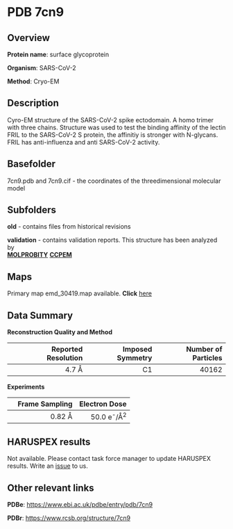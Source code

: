 # PDB 7cn9

## Overview

**Protein name**: surface glycoprotein

**Organism**: SARS-CoV-2

**Method**: Cryo-EM

## Description

Cyro-EM structure of the SARS-CoV-2 spike ectodomain. A homo trimer with three chains. Structure was used to test the binding affinity of the lectin FRIL to the SARS-CoV-2 S protein, the affinitiy is stronger with N-glycans. FRIL has anti-influenza and anti SARS-CoV-2 activity. 

## Basefolder

7cn9.pdb and 7cn9.cif - the coordinates of the threedimensional molecular model

## Subfolders



**old** - contains files from historical revisions

**validation** - contains validation reports. This structure has been analyzed by <br>  [**MOLPROBITY**](https://github.com/thorn-lab/coronavirus_structural_task_force/tree/master/pdb/surface_glycoprotein/SARS-CoV-2/7cn9/validation/molprobity)   [**CCPEM**](https://github.com/thorn-lab/coronavirus_structural_task_force/tree/master/pdb/surface_glycoprotein/SARS-CoV-2/7cn9/validation/ccpem-validation)



## Maps

Primary map emd_30419.map available. **Click** [here](http://ftp.wwpdb.org/pub/emdb/structures/EMD-30419/map/) 

## Data Summary
**Reconstruction Quality and Method**

|   | Reported Resolution | Imposed Symmetry | Number of Particles |
|---|-------------:|----------------:|--------------:|
|   |4.7 Å|C1|40162|

**Experiments**

|   | Frame Sampling | Electron Dose |
|---|-------------:|----------------:|
|   |0.82 Å|50.0 e<sup>-</sup>/Å<sup>2</sup>|

## HARUSPEX results

Not available. Please contact task force manager to update HARUSPEX results. Write an [issue](https://github.com/thorn-lab/coronavirus_structural_task_force/issues) to us.

## Other relevant links 
**PDBe**:  https://www.ebi.ac.uk/pdbe/entry/pdb/7cn9
 
**PDBr**: https://www.rcsb.org/structure/7cn9 
